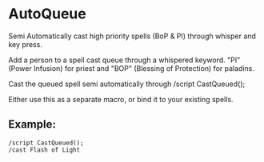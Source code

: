 # AutoQueue
Semi Automatically cast high priority spells (BoP &amp; PI) through whisper and key press.

Add a person  to a spell cast queue through a whispered keyword. "PI" (Power Infusion) for priest 
and "BOP" (Blessing of Protection) for paladins.

Cast the queued spell semi automatically through /script CastQueued();

Either use this as a separate macro, or bind it to your existing spells.

Example:
----------------------
```
/script CastQueued();
/cast Flash of Light
```
